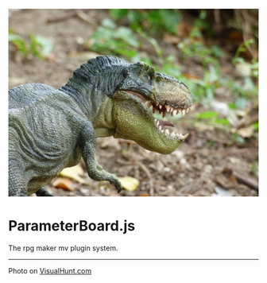 
![](internet/image/dinosaur.jpg)

ParameterBoard.js
=================

The rpg maker mv plugin system.

----

Photo on <a href="https://visualhunt.com/re6/3b8d7740">VisualHunt.com</a>